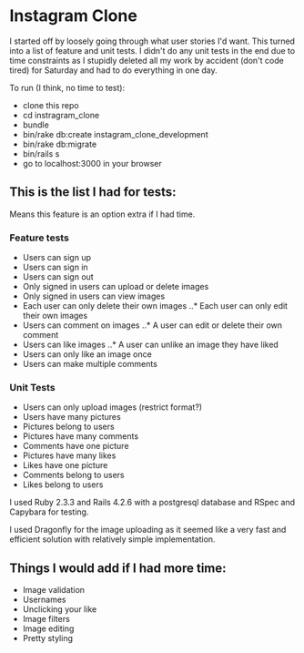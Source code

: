 # Instagram Clone

I started off by loosely going through what user stories I'd want. This turned into a list of feature and unit tests. I didn't do any unit tests in the end due to time constraints as I stupidly deleted all my work by accident (don't code tired) for Saturday and had to do everything in one day.

To run (I think, no time to test):
* clone this repo
* cd instragram_clone
* bundle
* bin/rake db:create instagram_clone_development
* bin/rake db:migrate
* bin/rails s
* go to localhost:3000 in your browser

## This is the list I had for tests:

Means this feature is an option extra if I had time.

### Feature tests

* Users can sign up
* Users can sign in
* Users can sign out
* Only signed in users can upload or delete images
* Only signed in users can view images
* Each user can only delete their own images
..* Each user can only edit their own images
* Users can comment on images
..* A user can edit or delete their own comment
* Users can like images
..* A user can unlike an image they have liked
* Users can only like an image once
* Users can make multiple comments

### Unit Tests
* Users can only upload images (restrict format?)
* Users have many pictures
* Pictures belong to users
* Pictures have many comments
* Comments have one picture
* Pictures have many likes
* Likes have one picture
* Comments belong to users
* Likes belong to users

I used Ruby 2.3.3 and Rails 4.2.6 with a postgresql database and RSpec and Capybara for testing.

I used Dragonfly for the image uploading as it seemed like a very fast and efficient solution with relatively simple implementation.

## Things I would add if I had more time:
* Image validation
* Usernames
* Unclicking your like
* Image filters
* Image editing
* Pretty styling
